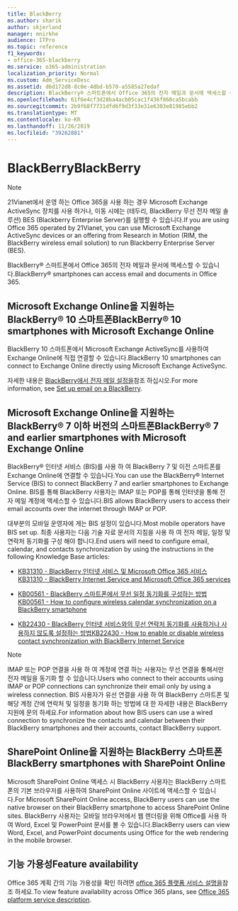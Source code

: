```yaml
---
title: BlackBerry
ms.author: sharik
author: skjerland
manager: mnirkhe
audience: ITPro
ms.topic: reference
f1_keywords:
- office-365-blackberry
ms.service: o365-administration
localization_priority: Normal
ms.custom: Adm_ServiceDesc
ms.assetid: d6d172d8-8c0e-4dbd-b570-a5585a27edaf
description: BlackBerry® 스마트폰에서 Office 365의 전자 메일과 문서에 액세스할 수 있습니다.
ms.openlocfilehash: 61f6e4cf3d28ba4acb05cac1f436f868ca5bcabb
ms.sourcegitcommit: 2b9f68f7731dfd6f9d3f33e31e6303e81985ebb2
ms.translationtype: MT
ms.contentlocale: ko-KR
ms.lasthandoff: 11/26/2019
ms.locfileid: "39262881"
---
```

# <a name="blackberry"></a><span data-ttu-id="24446-103">BlackBerry</span><span class="sxs-lookup"><span data-stu-id="24446-103">BlackBerry</span></span>

> [!NOTE]
> <span data-ttu-id="24446-104">21Vianet에서 운영 하는 Office 365을 사용 하는 경우 Microsoft Exchange ActiveSync 장치를 사용 하거나, 이동 시에는 (테두리, BlackBerry 무선 전자 메일 솔루션) BES (Blackberry Enterprise Server)를 실행할 수 있습니다.</span><span class="sxs-lookup"><span data-stu-id="24446-104">If you are using Office 365 operated by 21Vianet, you can use Microsoft Exchange ActiveSync devices or an offering from Research in Motion (RIM, the BlackBerry wireless email solution) to run Blackberry Enterprise Server (BES).</span></span> 
  
<span data-ttu-id="24446-105">BlackBerry® 스마트폰에서 Office 365의 전자 메일과 문서에 액세스할 수 있습니다.</span><span class="sxs-lookup"><span data-stu-id="24446-105">BlackBerry® smartphones can access email and documents in Office 365.</span></span>
  
## <a name="blackberry-10-smartphones-with-microsoft-exchange-online"></a><span data-ttu-id="24446-106">Microsoft Exchange Online을 지원하는 BlackBerry® 10 스마트폰</span><span class="sxs-lookup"><span data-stu-id="24446-106">BlackBerry® 10 smartphones with Microsoft Exchange Online</span></span>

<span data-ttu-id="24446-107">BlackBerry 10 스마트폰에서 Microsoft Exchange ActiveSync를 사용하여 Exchange Online에 직접 연결할 수 있습니다.</span><span class="sxs-lookup"><span data-stu-id="24446-107">BlackBerry 10 smartphones can connect to Exchange Online directly using Microsoft Exchange ActiveSync.</span></span>
  
<span data-ttu-id="24446-108">자세한 내용은 [BlackBerry에서 전자 메일 설정을](https://go.microsoft.com/fwlink/?linkid=863394)참조 하십시오.</span><span class="sxs-lookup"><span data-stu-id="24446-108">For more information, see [Set up email on a BlackBerry](https://go.microsoft.com/fwlink/?linkid=863394).</span></span>
  
## <a name="blackberry-7-and-earlier-smartphones-with-microsoft-exchange-online"></a><span data-ttu-id="24446-109">Microsoft Exchange Online을 지원하는 BlackBerry® 7 이하 버전의 스마트폰</span><span class="sxs-lookup"><span data-stu-id="24446-109">BlackBerry® 7 and earlier smartphones with Microsoft Exchange Online</span></span>

<span data-ttu-id="24446-110">BlackBerry® 인터넷 서비스 (BIS)를 사용 하 여 BlackBerry 7 및 이전 스마트폰를 Exchange Online에 연결할 수 있습니다.</span><span class="sxs-lookup"><span data-stu-id="24446-110">You can use the BlackBerry® Internet Service (BIS) to connect BlackBerry 7 and earlier smartphones to Exchange Online.</span></span> <span data-ttu-id="24446-111">BIS를 통해 BlackBerry 사용자는 IMAP 또는 POP를 통해 인터넷을 통해 전자 메일 계정에 액세스할 수 있습니다.</span><span class="sxs-lookup"><span data-stu-id="24446-111">BIS allows BlackBerry users to access their email accounts over the internet through IMAP or POP.</span></span>
  
<span data-ttu-id="24446-112">대부분의 모바일 운영자에 게는 BIS 설정이 있습니다.</span><span class="sxs-lookup"><span data-stu-id="24446-112">Most mobile operators have BIS set up.</span></span> <span data-ttu-id="24446-113">최종 사용자는 다음 기술 자료 문서의 지침을 사용 하 여 전자 메일, 일정 및 연락처 동기화를 구성 해야 합니다.</span><span class="sxs-lookup"><span data-stu-id="24446-113">End users will need to configure email, calendar, and contacts synchronization by using the instructions in the following Knowledge Base articles:</span></span>
  
- [<span data-ttu-id="24446-114">KB31310 - BlackBerry 인터넷 서비스 및 Microsoft Office 365 서비스</span><span class="sxs-lookup"><span data-stu-id="24446-114">KB31310 - BlackBerry Internet Service and Microsoft Office 365 services</span></span>](https://go.microsoft.com/fwlink/?LinkID=826158&amp;clcid=0x409)
    
- [<span data-ttu-id="24446-115">KB00561 - BlackBerry 스마트폰에서 무선 일정 동기화를 구성하는 방법</span><span class="sxs-lookup"><span data-stu-id="24446-115">KB00561 - How to configure wireless calendar synchronization on a BlackBerry smartphone</span></span>](https://go.microsoft.com/fwlink/?LinkID=826160&amp;clcid=0x409)
    
- [<span data-ttu-id="24446-116">KB22430 - BlackBerry 인터넷 서비스와의 무선 연락처 동기화를 사용하거나 사용하지 않도록 설정하는 방법</span><span class="sxs-lookup"><span data-stu-id="24446-116">KB22430 - How to enable or disable wireless contact synchronization with BlackBerry Internet Service</span></span>](https://go.microsoft.com/fwlink/?LinkID=826161&amp;clcid=0x409)
    
> [!NOTE]
> <span data-ttu-id="24446-117">IMAP 또는 POP 연결을 사용 하 여 계정에 연결 하는 사용자는 무선 연결을 통해서만 전자 메일을 동기화 할 수 있습니다.</span><span class="sxs-lookup"><span data-stu-id="24446-117">Users who connect to their accounts using IMAP or POP connections can synchronize their email only by using a wireless connection.</span></span> <span data-ttu-id="24446-118">BIS 사용자가 유선 연결을 사용 하 여 BlackBerry 스마트폰 및 해당 계정 간에 연락처 및 일정을 동기화 하는 방법에 대 한 자세한 내용은 BlackBerry 지원에 문의 하세요.</span><span class="sxs-lookup"><span data-stu-id="24446-118">For information about how BIS users can use a wired connection to synchronize the contacts and calendar between their BlackBerry smartphones and their accounts, contact BlackBerry support.</span></span> 
  
## <a name="blackberry-smartphones-with-sharepoint-online"></a><span data-ttu-id="24446-119">SharePoint Online을 지원하는 BlackBerry 스마트폰</span><span class="sxs-lookup"><span data-stu-id="24446-119">BlackBerry smartphones with SharePoint Online</span></span>

<span data-ttu-id="24446-120">Microsoft SharePoint Online 액세스 시 BlackBerry 사용자는 BlackBerry 스마트폰의 기본 브라우저를 사용하여 SharePoint Online 사이트에 액세스할 수 있습니다.</span><span class="sxs-lookup"><span data-stu-id="24446-120">For Microsoft SharePoint Online access, BlackBerry users can use the native browser on their BlackBerry smartphone to access SharePoint Online sites.</span></span> <span data-ttu-id="24446-121">BlackBerry 사용자는 모바일 브라우저에서 웹 렌더링을 위해 Office를 사용 하 여 Word, Excel 및 PowerPoint 문서를 볼 수 있습니다.</span><span class="sxs-lookup"><span data-stu-id="24446-121">BlackBerry users can view Word, Excel, and PowerPoint documents using Office for the web rendering in the mobile browser.</span></span>
  
## <a name="feature-availability"></a><span data-ttu-id="24446-122">기능 가용성</span><span class="sxs-lookup"><span data-stu-id="24446-122">Feature availability</span></span>

<span data-ttu-id="24446-123">Office 365 계획 간의 기능 가용성을 확인 하려면 [office 365 플랫폼 서비스 설명을](office-365-platform-service-description.md)참조 하세요.</span><span class="sxs-lookup"><span data-stu-id="24446-123">To view feature availability across Office 365 plans, see [Office 365 platform service description](office-365-platform-service-description.md).</span></span>
  